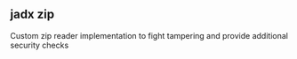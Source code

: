 ## jadx zip

Custom zip reader implementation to fight tampering and provide additional security checks
